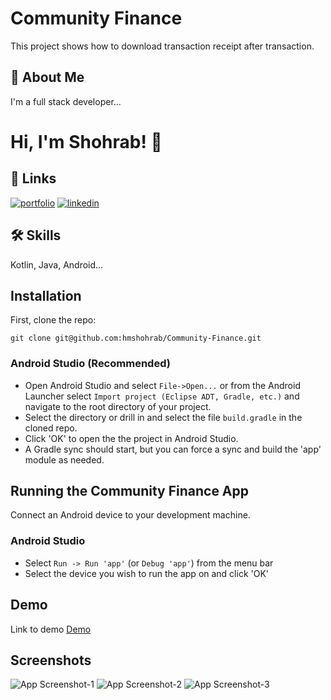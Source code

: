 
# Community Finance

This project shows how to download transaction receipt after transaction.


## 🚀 About Me
I'm a full stack developer...


# Hi, I'm Shohrab! 👋


## 🔗 Links
[![portfolio](https://img.shields.io/badge/my_portfolio-000?style=for-the-badge&logo=ko-fi&logoColor=white)](https://shohrab.puremindit.com/)
[![linkedin](https://img.shields.io/badge/linkedin-0A66C2?style=for-the-badge&logo=linkedin&logoColor=white)](https://www.linkedin.com/in/hmshohrab)

## 🛠 Skills
Kotlin, Java, Android...


## Installation

First, clone the repo:

`git clone git@github.com:hmshohrab/Community-Finance.git`

### Android Studio (Recommended)

* Open Android Studio and select `File->Open...` or from the Android Launcher select `Import project (Eclipse ADT, Gradle, etc.)` and navigate to the root directory of your project.
* Select the directory or drill in and select the file `build.gradle` in the cloned repo.
* Click 'OK' to open the the project in Android Studio.
* A Gradle sync should start, but you can force a sync and build the 'app' module as needed.

## Running the Community Finance App

Connect an Android device to your development machine.

### Android Studio

* Select `Run -> Run 'app'` (or `Debug 'app'`) from the menu bar
* Select the device you wish to run the app on and click 'OK'

 
    
## Demo

Link to demo
[Demo](https://github.com/hmshohrab/Community-Finance/blob/master/app/release/app-release.apk?raw=true
)


## Screenshots

![App Screenshot-1](https://raw.githubusercontent.com/hmshohrab/Community-Finance/master/screenshorts/Screenshot_1.png)
![App Screenshot-2](https://raw.githubusercontent.com/hmshohrab/Community-Finance/master/screenshorts/Screenshot_2.png)
![App Screenshot-3](https://raw.githubusercontent.com/hmshohrab/Community-Finance/master/screenshorts/Screenshot_3.png)


